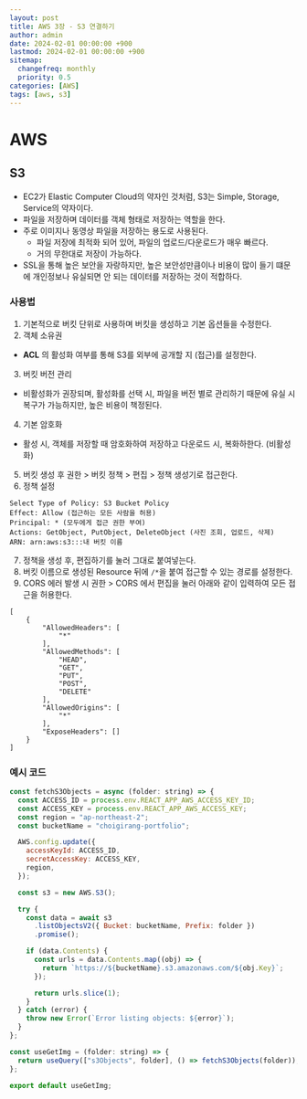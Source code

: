 ```yaml
---
layout: post
title: AWS 3장 - S3 연결하기
author: admin
date: 2024-02-01 00:00:00 +900
lastmod: 2024-02-01 00:00:00 +900
sitemap:
  changefreq: monthly
  priority: 0.5
categories: [AWS]
tags: [aws, s3]
---
```


# AWS

## S3

- EC2가 Elastic Computer Cloud의 약자인 것처럼, S3는 Simple, Storage, Service의 약자이다.
- 파일을 저장하며 데이터를 객체 형태로 저장하는 역할을 한다.
- 주로 이미지나 동영상 파일을 저장하는 용도로 사용된다.
  - 파일 저장에 최적화 되어 있어, 파일의 업로드/다운로드가 매우 빠르다.
  - 거의 무한대로 저장이 가능하다.
- SSL을 통해 높은 보안을 자랑하지만, 높은 보안성만큼이나 비용이 많이 들기 떄문에 개인정보나 유실되면 안 되는 데이터를 저장하는 것이 적합하다.

### 사용법

1. 기본적으로 버킷 단위로 사용하며 버킷을 생성하고 기본 옵션들을 수정한다.
2. 객체 소유권

- **ACL** 의 활성화 여부를 통해 S3를 외부에 공개할 지 (접근)를 설정한다.

3. 버킷 버전 관리

- 비활성화가 권장되며, 활성화를 선택 시, 파일을 버전 별로 관리하기 때문에 유실 시 복구가 가능하지만, 높은 비용이 책정된다.

4. 기본 암호화

- 활성 시, 객체를 저장할 때 암호화하여 저장하고 다운로드 시, 복화하한다. (비활성화)

5. 버킷 생성 후 권한 > 버킷 정책 > 편집 > 정책 생성기로 접근한다.
6. 정책 설정

```
Select Type of Policy: S3 Bucket Policy
Effect: Allow (접근하는 모든 사람을 허용)
Principal: * (모두에게 접근 권한 부여)
Actions: GetObject, PutObject, DeleteObject (사진 조회, 업로드, 삭제)
ARN: arn:aws:s3:::내 버킷 이름
```

7. 정책을 생성 후, 편집하기를 눌러 그대로 붙여넣는다.
8. 버킷 이름으로 생성된 Resource 뒤에 `/*`을 붙여 접근할 수 있는 경로를 설정한다.
9. CORS 에러 발생 시 권한 > CORS 에서 편집을 눌러 아래와 같이 입력하여 모든 접근을 허용한다.

```
[
    {
        "AllowedHeaders": [
            "*"
        ],
        "AllowedMethods": [
            "HEAD",
            "GET",
            "PUT",
            "POST",
            "DELETE"
        ],
        "AllowedOrigins": [
            "*"
        ],
        "ExposeHeaders": []
    }
]
```

### 예시 코드

```jsx
const fetchS3Objects = async (folder: string) => {
  const ACCESS_ID = process.env.REACT_APP_AWS_ACCESS_KEY_ID;
  const ACCESS_KEY = process.env.REACT_APP_AWS_ACCESS_KEY;
  const region = "ap-northeast-2";
  const bucketName = "choigirang-portfolio";

  AWS.config.update({
    accessKeyId: ACCESS_ID,
    secretAccessKey: ACCESS_KEY,
    region,
  });

  const s3 = new AWS.S3();

  try {
    const data = await s3
      .listObjectsV2({ Bucket: bucketName, Prefix: folder })
      .promise();

    if (data.Contents) {
      const urls = data.Contents.map((obj) => {
        return `https://${bucketName}.s3.amazonaws.com/${obj.Key}`;
      });

      return urls.slice(1);
    }
  } catch (error) {
    throw new Error(`Error listing objects: ${error}`);
  }
};

const useGetImg = (folder: string) => {
  return useQuery(["s3Objects", folder], () => fetchS3Objects(folder));
};

export default useGetImg;
```
